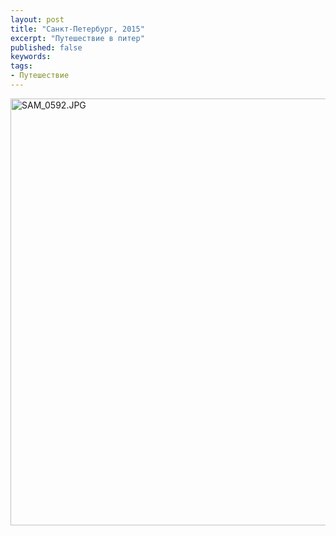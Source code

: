 ```yaml
---
layout: post
title: "Санкт-Петербург, 2015"
excerpt: "Путешествие в питер"
published: false
keywords:
tags:
- Путешествие
---
```


<a href="https://fotki.yandex.ru/next/users/alexandr-bizikov/album/215337/view/786189?page=0&amp;context=" target="_blank"><img src="https://img-fotki.yandex.ru/get/3210/35527675.18/0_bff0d_b47446e6_XXL.jpg" width="1024" height="683" border="0" title="SAM_0592.JPG" alt="SAM_0592.JPG"/></a>